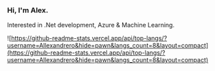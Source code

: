### Hi, I'm Alex.
Interested in .Net development, Azure & Machine Learning.

![https://github-readme-stats.vercel.app/api/top-langs/?username=Allexandrero&hide=pawn&langs_count=8&layout=compact](https://github-readme-stats.vercel.app/api/top-langs/?username=Allexandrero&hide=pawn&langs_count=8&layout=compact)
 
<!--![Metrics](https://github.com/Allexandrero/allexandrero/blob/main/github-metrics.svg)-->
